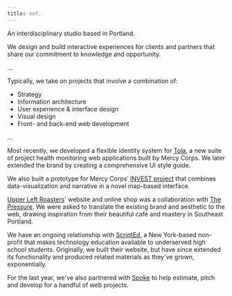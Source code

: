 ```yaml
---
title: oof.
---
```


An interdisciplinary studio based in Portland.

We design and build interactive experiences for clients and partners that share our commitment to knowledge and opportunity.

…

Typically, we take on projects that involve a combination of:

- Strategy
- Information architecture
- User experience & interface design
- Visual design
- Front- and back-end web development

…

Most recently, we developed a flexible identity system for <a href="http://toladata.com/" target="_blank">Tola</a>, a new suite of project health monitoring web applications built by Mercy Corps. We later extended the brand by creating a comprehensive UI style guide.

We also built a prototype for Mercy Corps’ <a href="http://mercycorps.github.io/InvestMap/" target="_blank">INVEST project</a> that combines data-visualization and narrative in a novel map-based interface.

<a href="https://upperleftroasters.com/" target="_blank">Upper Left Roasters</a>' website and online shop was a collaboration with <a href="http://thepressure.org/" target="_blank">The Pressure</a>. We were asked to translate the existing brand and aesthetic to the web, drawing inspiration from their beautiful café and roastery in Southeast Portland.

We have an ongoing relationship with <a href="https://scripted.org/" target="_blank">ScriptEd</a>, a New York-based non-profit that makes technology education available to underserved high school students. Originally, we built their website, but have since extended its functionality and produced related materials as they've grown, exponentially.

For the last year, we've also partnered with <a href="http://spokebranding.com/" target="_blank">Spoke</a> to help estimate, pitch and develop for a handful of web projects.

